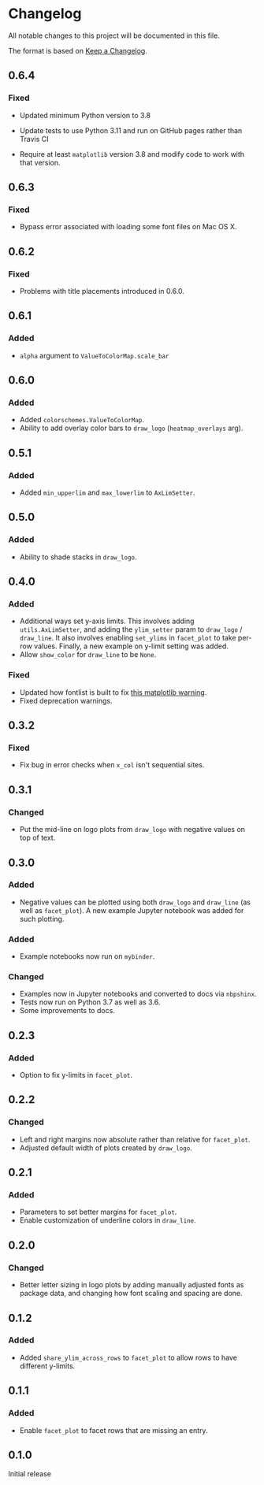 # Changelog
All notable changes to this project will be documented in this file.

The format is based on [Keep a Changelog](https://keepachangelog.com).

## 0.6.4

### Fixed
- Updated minimum Python version to 3.8

- Update tests to use Python 3.11 and run on GitHub pages rather than Travis CI

- Require at least `matplotlib` version 3.8 and modify code to work with that version.

## 0.6.3

### Fixed
- Bypass error associated with loading some font files on Mac OS X.

## 0.6.2

### Fixed
- Problems with title placements introduced in 0.6.0.

## 0.6.1

### Added
- `alpha` argument to `ValueToColorMap.scale_bar`

## 0.6.0

### Added
- Added `colorschemes.ValueToColorMap`.
- Ability to add overlay color bars to `draw_logo` (`heatmap_overlays` arg).

## 0.5.1

### Added
- Added `min_upperlim` and `max_lowerlim` to `AxLimSetter`.

## 0.5.0

### Added
- Ability to shade stacks in `draw_logo`.

## 0.4.0

### Added
- Additional ways set y-axis limits. This involves adding `utils.AxLimSetter`, and adding the `ylim_setter` param to `draw_logo` / `draw_line`. It also involves enabling `set_ylims` in `facet_plot` to take per-row values. Finally, a new example on y-limit setting was added.
- Allow `show_color` for `draw_line` to be `None`.

### Fixed
- Updated how fontlist is built to fix [this matplotlib warning](https://github.com/matplotlib/matplotlib/issues/17568).
- Fixed deprecation warnings.

## 0.3.2

### Fixed
- Fix bug in error checks when `x_col` isn't sequential sites.

## 0.3.1

### Changed
- Put the mid-line on logo plots from `draw_logo` with negative values on top of text.

## 0.3.0

### Added
- Negative values can be plotted using both `draw_logo` and `draw_line` (as well as `facet_plot`). A new example Jupyter notebook was added for such plotting.

### Added
- Example notebooks now run on `mybinder`.

### Changed
- Examples now in Jupyter notebooks and converted to docs via `nbpshinx`.
- Tests now run on Python 3.7 as well as 3.6.
- Some improvements to docs.

## 0.2.3

### Added
- Option to fix y-limits in `facet_plot`.

## 0.2.2

### Changed
- Left and right margins now absolute rather than relative for `facet_plot`.
- Adjusted default width of plots created by `draw_logo`.

## 0.2.1

### Added
- Parameters to set better margins for `facet_plot`.
- Enable customization of underline colors in `draw_line`.

## 0.2.0

### Changed
- Better letter sizing in logo plots by adding manually adjusted fonts as package data, and changing how font scaling and spacing are done.

## 0.1.2

### Added
- Added `share_ylim_across_rows` to `facet_plot` to allow rows to have different y-limits.

## 0.1.1

### Added
- Enable `facet_plot` to facet rows that are missing an entry.

## 0.1.0
Initial release

